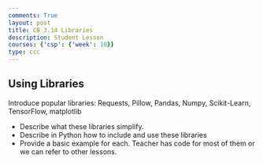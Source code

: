 ```yaml
---
comments: True
layout: post
title: CB 3.14 Libraries
description: Student Lesson
courses: {'csp': {'week': 10}}
type: ccc
---
```


## Using Libraries
Introduce popular libraries: Requests, Pillow, Pandas, Numpy, Scikit-Learn, TensorFlow, matplotlib
- Describe what these libraries simplify.
- Describe in Python how to include and use these libraries
- Provide a basic example for each.  Teacher has code for most of them or we can refer to other lessons.
